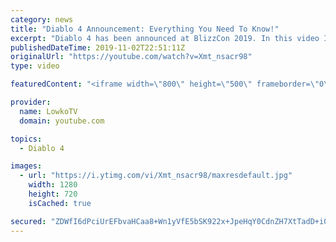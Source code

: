 ```yaml
---
category: news
title: "Diablo 4 Announcement: Everything You Need To Know!"
excerpt: "Diablo 4 has been announced at BlizzCon 2019. In this video I go over everything you need to know about this upcoming Blizzard Entertainment game."
publishedDateTime: 2019-11-02T22:51:11Z
originalUrl: "https://youtube.com/watch?v=Xmt_nsacr98"
type: video

featuredContent: "<iframe width=\"800\" height=\"500\" frameborder=\"0\" src=\"https://www.youtube.com/embed/Xmt_nsacr98\" allow=\"accelerometer; autoplay; encrypted-media; gyroscope; picture-in-picture\" allowfullscreen></iframe>"

provider:
  name: LowkoTV
  domain: youtube.com

topics:
  - Diablo 4

images:
  - url: "https://i.ytimg.com/vi/Xmt_nsacr98/maxresdefault.jpg"
    width: 1280
    height: 720
    isCached: true

secured: "ZDWfI6dPciUrEFbvaHCaa8+Wn1yVfE5bSK922x+JpeHqY0CdnZH7XtTadD+i0kcEamgnp23xUUXEZfbJTrCfEtQmansDXElfgIhK4XiCb044jhnxo6PIgvQ6Hq2UduOkKMnA/8nEP33DNsR4fMkXxaWZZb4vPFdTpZf1FP9sLayUxXPgzMo3QGd3GZX+gTwRgigK7ZhJDGpE+2nFtkL5/AtXZqvzukbYfm8eKTWQSRtjAru7mV7mJFpdx+7nGI+z+gnrxPlG3DC8yS71xBFzvAmcvJGyWmBnbwVSA16m2BcazrD5tbC3AK/1sJoQD82pqXKSimbHU3hKfJkeKnC/d+y3LHBHe0r7i9NFIxSYR9MOH5iCyV8gdwnp7TexKz8ExzUpU7H4r3cGEN0GvVQl0XM12wCyUB5DNyHFQPAEVq8xbzUyKsawzdgLM4fgu+HX;FUlhV0twtdyp80sY0xXVFA=="
---
```


